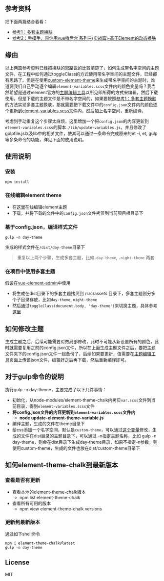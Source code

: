 ## 参考资料
把下面两篇结合着看：
- [参考1：多套主题换肤](https://panjiachen.gitee.io/vue-element-admin-site/zh/guide/advanced/theme.html#多套主题换肤)
- [参考2：手摸手，带你用vue撸后台 系列三(实战篇)-基于Element的动态换肤](https://juejin.im/post/593121aa0ce4630057f70d35)


## 缘由
以上两篇参考资料已经把换肤的思路说的比较清楚了，如何生成带名字空间的主题文件，在工程中如何通过toggleClass的方式使用带名字空间的主题文件，已经都有思路了。但是在使用[custom-element-theme](https://github.com/yangguichun/custom-element-theme)来生成带名字空间的主题时，难道要我们自己手动逐个编辑`element-variables.scss`文件内的颜色变量吗？我当然希望是通过element官方的[主题编辑工具](https://element.eleme.cn/#/zh-CN/theme)以所见即所得的方式来编辑，然后下载使用。但是下载的主题文件是不带名字空间的，如果要按照[参考1：多套主题换肤](https://panjiachen.gitee.io/vue-element-admin-site/zh/guide/advanced/theme.html#多套主题换肤)的方法实现多套主题换肤，那就需要把下载文件中的`config.json`文件内的颜色逐个更新到[element-variables.scss](https://github.com/yangguichun/custom-element-theme/blob/master/element-variables.scss)文件内，然后加上名字空间，重新编译。

考虑到手动重复这个步骤太麻烦，这里增加一个把`config.json`的内容更新到`element-variables.scss`的脚本`./lib/update-variables.js`，并且修改了gulpfile.js以及lib中的相关文件，使其可以通过一条命令完成原来的et -i, et, gulp等多条命令的功能，详见下面的使用说明。


## 使用说明
### 安装
```shell
npm install
```

### 在线编辑element theme
- 在[这里](https://element.eleme.cn/#/zh-CN/theme)在线编辑element主题
- 下载，并将下载的文件中的`config.json`文件拷贝到当前项目根目录下

### 基于config.json，编译样式文件
```shell
gulp -n day-theme
```
生成的样式文件在`/dist/day-theme`目录下


> 重复以上两个步骤，生成多套主题，比如`.day-theme`, `.night-theme` 两套

### 在项目中使用多套主题
假设在[vue-element-admin](https://github.com/yangguichun/vue-element-admin)中使用
- 将生成在dist目录下的多套主题拷贝到 /src/assets 目录下，多套主题则分多个子目录存放，比如`day-theme`, `night-theme`
- 然后通过`toggleClass(document.body, 'day-theme')`来切换主题，具体参考[这里](https://github.com/yangguichun/vue-element-admin/blob/master/src/views/theme/index.vue#L97)

## 如何修改主题
生成主题之后，后续可能需要对做局部修改，此时不可能从新设置所有的颜色，此时就需要复用之前的config.json文件，所以在上面生成主题文件之后，要把主题文件夹下的config.json文件一起备份了，后续如果要更新，值需要在[主题编辑工具](https://element.eleme.cn/#/zh-CN/theme)页面上传该json文件，编辑好之后再下载，然后重新编译即可。

## 对于gulp命令的说明
执行gulp -n day-theme，主要完成了以下几件事情：
- 初始化，从node-modules/element-theme-chalk内拷贝`var.scss`文件到当前目录，得到`element-variables.scss`文件
- **将config.json文件的内容更新到`element-variables.scss`文件内**  
  - **node update-element-theme-variable.js**
- 编译主题，生成的文件在theme目录下
- 给css添加一个名字空间，默认是`custom-theme`，可以通过[这个变量](https://github.com/yangguichun/custom-element-theme/blob/master/gulpfile.js#L6)修改，生成的文件在dist目录的主题目录下，可以通过 -n指定主题名称，比如 gulp -n day-theme，则会在dist目录下生成day-theme目录，如果不指定-n参数，则使用custom-theme，生成的文件也放在dist/custom-theme目录下  


## 如何element-theme-chalk到最新版本
### 查看是否有更新
- 查看本地的element-theme-chalk版本
  - npm list element-theme-chalk
- 查看所有可用的版本
  - npm view element-theme-chalk versions
### 更新到最新版本
通过如下shell命令
```shell
npm i element-theme-chalk@latest
gulp -n day-theme
```

## License
MIT
